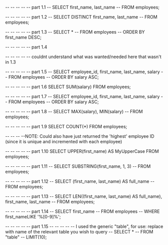 -- -- -- -- -- part 1.1
-- SELECT first_name, last_name
-- FROM employees;



-- -- -- -- -- part 1.2
-- SELECT DISTINCT first_name, last_name
-- FROM employees;


-- -- -- -- -- part 1.3
-- SELECT *
-- FROM employees
-- ORDER BY first_name DESC;


-- -- -- -- -- part 1.4

-- -- -- -- -- couldnt understand what was wanted/needed here that wasn't in 1.3



-- -- -- -- -- part 1.5
-- SELECT employee_id, first_name, last_name, salary
-- FROM employees
-- ORDER BY salary ASC;




-- -- -- -- -- part 1.6
SELECT SUM(salary)
FROM employees;



-- -- -- -- -- part 1.7
-- SELECT employee_id, first_name, last_name, salary
-- FROM employees
-- ORDER BY salary ASC;




-- -- -- -- -- part 1.8
-- SELECT MAX(salary), MIN(salary)
-- FROM employees;




-- -- -- -- -- part 1.9
SELECT COUNT(*)
FROM employees;

-- -- -- --NOTE: Could also have just returned the 'highest' employee ID (since it is unique and incremented with each employee)





-- -- -- -- -- part 1.10
SELECT UPPER(first_name) AS MyUpperCase
FROM employees;


-- -- -- -- -- part 1.11
-- SELECT SUBSTRING(first_name, 1, 3)
-- FROM employees;


-- -- -- -- -- part 1.12
-- SELECT (first_name, last_name) AS full_name
-- FROM employees;


-- -- -- -- -- part 1.13
-- SELECT LEN((first_name, last_name) AS full_name), first_name, last_name
-- FROM employees;



-- -- -- -- -- part 1.14
-- SELECT first_name 
-- FROM  employees 
-- WHERE first_nameLIKE '%[0-9]%';




-- -- -- -- -- part 1.15
-- -- -- -- -- I used the generic "table", for use: replace with name of the relevant table you wish to query
-- SELECT *
-- FROM  "table"
-- LIMIT(10);




